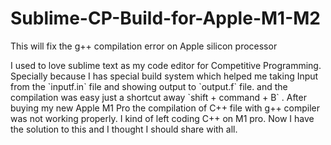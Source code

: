 # Sublime-CP-Build-for-Apple-M1-M2
This will fix the g++ compilation error on Apple silicon processor

<p>I used to love sublime text as my code editor for Competitive Programming. Specially because I has special build system which helped me taking Input from the `inputf.in` file and showing output to `output.f` file. and the compilation was easy just a shortcut away `shift + command + B` . After buying my new Apple M1 Pro the compilation of C++ file with g++ compiler was not working properly. I kind of left coding C++ on M1 pro. Now I have the solution to this and I thought I should share with all.</p>
